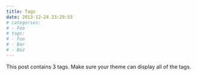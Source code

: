 ```yaml
---
title: Tags
date: 2013-12-24 23:29:53
# categories:
# - Foo
# tags:
# - Foo
# - Bar
# - Baz
---
```


This post contains 3 tags. Make sure your theme can display all of the tags.
